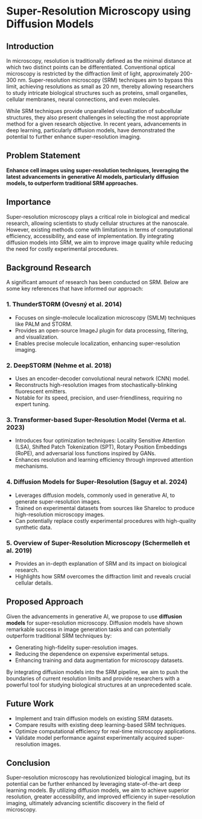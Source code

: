 # Super-Resolution Microscopy using Diffusion Models

## Introduction
In microscopy, resolution is traditionally defined as the minimal distance at which two distinct points can be differentiated. Conventional optical microscopy is restricted by the diffraction limit of light, approximately 200-300 nm. Super-resolution microscopy (SRM) techniques aim to bypass this limit, achieving resolutions as small as 20 nm, thereby allowing researchers to study intricate biological structures such as proteins, small organelles, cellular membranes, neural connections, and even molecules.

While SRM techniques provide unparalleled visualization of subcellular structures, they also present challenges in selecting the most appropriate method for a given research objective. In recent years, advancements in deep learning, particularly diffusion models, have demonstrated the potential to further enhance super-resolution imaging.

## Problem Statement
**Enhance cell images using super-resolution techniques, leveraging the latest advancements in generative AI models, particularly diffusion models, to outperform traditional SRM approaches.**

## Importance
Super-resolution microscopy plays a critical role in biological and medical research, allowing scientists to study cellular structures at the nanoscale. However, existing methods come with limitations in terms of computational efficiency, accessibility, and ease of implementation. By integrating diffusion models into SRM, we aim to improve image quality while reducing the need for costly experimental procedures.

## Background Research
A significant amount of research has been conducted on SRM. Below are some key references that have informed our approach:

### 1. ThunderSTORM (Ovesný et al. 2014)
- Focuses on single-molecule localization microscopy (SMLM) techniques like PALM and STORM.
- Provides an open-source ImageJ plugin for data processing, filtering, and visualization.
- Enables precise molecule localization, enhancing super-resolution imaging.

### 2. DeepSTORM (Nehme et al. 2018)
- Uses an encoder-decoder convolutional neural network (CNN) model.
- Reconstructs high-resolution images from stochastically-blinking fluorescent emitters.
- Notable for its speed, precision, and user-friendliness, requiring no expert tuning.

### 3. Transformer-based Super-Resolution Model (Verma et al. 2023)
- Introduces four optimization techniques: Locality Sensitive Attention (LSA), Shifted Patch Tokenization (SPT), Rotary Position Embeddings (RoPE), and adversarial loss functions inspired by GANs.
- Enhances resolution and learning efficiency through improved attention mechanisms.

### 4. Diffusion Models for Super-Resolution (Saguy et al. 2024)
- Leverages diffusion models, commonly used in generative AI, to generate super-resolution images.
- Trained on experimental datasets from sources like Shareloc to produce high-resolution microscopy images.
- Can potentially replace costly experimental procedures with high-quality synthetic data.

### 5. Overview of Super-Resolution Microscopy (Schermelleh et al. 2019)
- Provides an in-depth explanation of SRM and its impact on biological research.
- Highlights how SRM overcomes the diffraction limit and reveals crucial cellular details.

## Proposed Approach
Given the advancements in generative AI, we propose to use **diffusion models** for super-resolution microscopy. Diffusion models have shown remarkable success in image generation tasks and can potentially outperform traditional SRM techniques by:
- Generating high-fidelity super-resolution images.
- Reducing the dependence on expensive experimental setups.
- Enhancing training and data augmentation for microscopy datasets.

By integrating diffusion models into the SRM pipeline, we aim to push the boundaries of current resolution limits and provide researchers with a powerful tool for studying biological structures at an unprecedented scale.

## Future Work
- Implement and train diffusion models on existing SRM datasets.
- Compare results with existing deep learning-based SRM techniques.
- Optimize computational efficiency for real-time microscopy applications.
- Validate model performance against experimentally acquired super-resolution images.

## Conclusion
Super-resolution microscopy has revolutionized biological imaging, but its potential can be further enhanced by leveraging state-of-the-art deep learning models. By utilizing diffusion models, we aim to achieve superior resolution, greater accessibility, and improved efficiency in super-resolution imaging, ultimately advancing scientific discovery in the field of microscopy.
